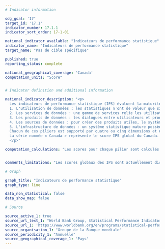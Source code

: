 ```yaml
---
# Indicator information

sdg_goal: '17'
target_id: '17.1'
indicator_number: 17.1.1
indicator_sort_order: 17-1-01

national_indicator_available: "Indicateurs de performance statistique"
indicator_name: "Indicateurs de performance statistique"
target_name: "Pas de cible spécifique"

published: true
reporting_status: complete

national_geographical_coverage: 'Canada'
computation_units: "Score"


# Indicator definition and additional information

national_indicator_description: "<p>
  Les indicateurs de performance statistique (IPS) évaluent la maturité et la performance des systèmes statistiques nationaux dans cinq domaines clés, appelés piliers. Les cinq piliers sont les suivants :<br><br>
  1. L'utilisation de données : les statistiques n'ont de valeur que si elles sont utilisées. Un système statistique performant produit des données qui sont utilisées largement et fréquemment.<br>
  2. Les services de données : une gamme de services relie les utilisateurs de données aux producteurs et facilite les dialogues entre eux, développant ainsi la confiance et un sentiment de valeur.<br>
  3. Les produits de données : les dialogues entre utilisateurs et producteurs dirigent la conception et la variété de produits statistiques, ainsi que leur exactitude, leur actualité, leur fréquence, leur comparabilité et leurs niveaux de désagrégation. Les produits indiquent si les pays sont en mesure de produire des indicateurs liés aux 17 objectifs de développement durable.<br>
  4. Les sources de données : pour créer des produits utiles, le système statistique doit tirer de sources internes et externes au gouvernement. La collecte de données va donc au-delà des recensements et des sondages typiques afin d'inclure des données administratives et géospatiales ainsi que des données générées par des entreprises privées et des citoyens.<br>
  5. L'infrastructure de données : un système statistique mature possède une infrastructure matérielle (législation, gouvernance, normes) et une infrastructure immatérielle (compétences, partenariats) bien développées, ainsi que les ressources financières nécessaires pour fournir des produits et services de données utiles et largement utilisés.<br><br>
  Chacun de ces piliers est supporté par quatre ou cinq dimensions et utilise des méthodes et indicateurs définis. <em>(Groupe de la Banque mondiale)</em><br><br>
  La série nommée « Canada » représente le score IPS global du Canada.
  </p>"

computation_calculations: "Les scores pour chaque pilier sont calculés en combinant les scores de chaque dimension du pilier en question, qui sont à leur tour dérivés des valeurs de leurs indicateurs respectifs. Le score IPS global est une moyenne des scores des cinq piliers. Un pays peut atteindre un score global maximum de 100 et un minimum de 0. Un score de 100 indiquerait qu'un pays a mis en place tous les éléments mesurés par les IPS, tandis qu'un score de 0 indiquerait qu'aucun élément n'a été mis en place. <em>(Groupe de la Banque mondiale)</em>"


comments_limitations: "Les scores globaux des IPS sont actuellement disponibles pour les pays depuis 2016. Certains indicateurs ont des données remontant jusqu'en 2004. <em>(Groupe de la Banque mondiale)</em>"

# Graph

graph_title: "Indicateurs de performance statistique"
graph_type: line

data_non_statistical: false
data_show_map: false

# Source

source_active_1: true
source_url_text_1: "World Bank Group, Statistical Performance Indicators"
source_url_1: 'https://www.worldbank.org/en/programs/statistical-performance-indicators/explore-data'
source_organisation_1: "Groupe de la Banque mondiale"
source_periodicity_1: "Annuelle"
source_geographical_coverage_1: 'Pays'
---
```

